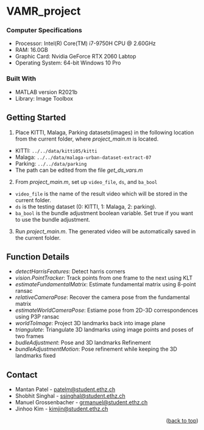 # VAMR_project

### Computer Specifications

* Processor: Intel(R) Core(TM) i7-9750H CPU @ 2.60GHz
* RAM: 16.0GB
* Graphic Card: Nvidia GeForce RTX 2060 Labtop 
* Operating System: 64-bit Windows 10 Pro

### Built With

* MATLAB version R2021b
* Library: Image Toolbox

<!-- HOW TO USE -->
## Getting Started

1. Place KITTI, Malaga, Parking datasets(images) in the following location from the current folder, where _project_main.m_ is located.
* KITTI: `../../data/kitti05/kitti`
* Malaga: `../../data/malaga-urban-dataset-extract-07`
* Parking: `../../data/parking`
* The path can be edited from the file _get_ds_vars.m_

2. From _project_main.m_, set up `video_file`, `ds`, and `ba_bool`
* `video_file` is the name of the result video which will be stored in the current folder.
* `ds` is the testing dataset (0: KITTI, 1: Malaga, 2: parking).
* `ba_bool` is the bundle adjustment boolean variable. Set true if you want to use the bundle adjustment.

3. Run _project_main.m_. The generated video will be automatically saved in the current folder.

## Function Details

* _detectHarrisFeatures_: Detect harris corners
* _vision.PointTracker_: Track points from one frame to the next using KLT
* _estimateFundamentalMatrix_: Estimate fundamental matrix using 8-point ransac
* _relativeCameraPose_: Recover the camera pose from the fundamental matrix
* _estimateWorldCameraPose_: Estiame pose from 2D-3D correspondences using P3P ransac
* _worldToImage_: Project 3D landmarks back into image plane
* _triangulate_: Triangulate 3D landmarks using image points and poses of two frames
* _budleAdjustment_: Pose and 3D landmarks Refinement
* _bundleAdjustmentMotion_: Pose refinement while keeping the 3D landmarks fixed

<!-- CONTACT -->
## Contact

* Mantan Patel  - patelm@student.ethz.ch
* Shobhit Singhal - ssinghal@student.ethz.ch
* Manuel Grossenbacher - grmanuel@student.ethz.ch
* Jinhoo Kim - kimjin@student.ethz.ch



<p align="right">(<a href="#top">back to top</a>)</p>


